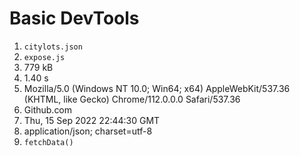 # Basic DevTools

1. `citylots.json`
2. `expose.js`
3. 779 kB
4. 1.40 s
5. Mozilla/5.0 (Windows NT 10.0; Win64; x64) AppleWebKit/537.36 (KHTML, like Gecko) Chrome/112.0.0.0 Safari/537.36
6. Github.com
7. Thu, 15 Sep 2022 22:44:30 GMT
8. application/json; charset=utf-8
9. `fetchData()`